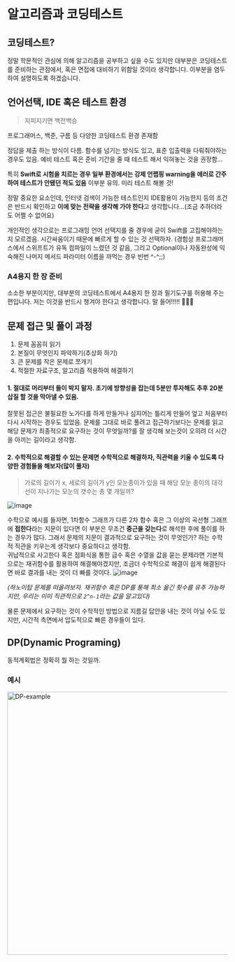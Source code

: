# 알고리즘과 코딩테스트

## 코딩테스트?

정말 학문적인 관심에 의해 알고리즘을 공부하고 싶을 수도 있지만 대부분은 코딩테스트를 준비하는 관점에서, 혹은 면접에 대비하기 위함일 것이라 생각합니다. 이부분을 염두하여 설명하도록 하겠습니다. 

## 언어선택, IDE 혹은 테스트 환경

> 지피지기면 백전백승

프로그래머스, 백준, 구름 등 다양한 코딩테스트 환경 존재함  

정답을 제출 하는 방식이 다름. 함수를 넘기는 방식도 있고, 표준 입출력을 다뤄줘야하는 경우도 있음. 예비 테스트 혹은 준비 기간을 줄 때 테스트 해서 익혀놓는 것을 권장함...  

특히 **Swift로 시험을 치르는 경우 일부 환경에서는 강제 언랩핑 warning을 에러로 간주하여 테스트가 안됐던 적도 있음** 이부분 유의. 미리 테스트 해볼 것!

정말 중요한 요소인데, 인터넷 검색이 가능한 테스트인지 IDE활용이 가능한지 등의 조건은 반드시 확인하고 **이에 맞는 전략을 생각해 가야 한다**고 생각합니다...(조금 추하더라도 어쩔 수 없어요)

개인적인 생각으로는 프로그래밍 언어 선택지를 줄 경우에 굳이 Swift를 고집해야하는지 모르겠음. 시간싸움이기 때문에 빠르게 할 수 있는 것 선택하자. (경험상 프로그래머스에서 스위프트가 유독 컴파일이 느렸던 것 같음, 그리고 Optional이나 자동완성에 익숙해진 나머지 메서드 파라미터 이름을 까먹는 경우 빈번 ^-^;;) 

### A4용지 한 장 준비
소소한 부분이지만, 대부분의 코딩테스트에서 A4용지 한 장과 필기도구를 허용해 주는 편입니다. 저는 이것을 반드시 챙겨야 한다고 생각합니다. 말 들어!!!!! 🐎🏋️‍♀️

## 문제 접근 및 풀이 과정

1. 문제 꼼꼼히 읽기
2. 본질이 무엇인지 파악하기(추상화 하기)
3. 큰 문제를 작은 문제로 쪼개기
4. 적절한 자료구조, 알고리즘 적용하여 해결하기

#### 1. 절대로 머리부터 들이 박지 말자. 초기에 방향성을 잡는데 5분만 투자해도 추후 20분 삽질 할 것을 막아낼 수 있음.

잘못된 접근은 불필요한 노가다를 하게 만들거나 심지어는 틀리게 만들어 엎고 처음부터 다시 시작하는 경우도 있었음. 문제를 그대로 바로 풀려고 접근하기보다는 문제를 읽고 해당 문제가 최종적으로 요구하는 것이 무엇일까?를 잘 생각해 보는것이 오히려 더 시간을 아끼는 길이라고 생각함.


#### 2. 수학적으로 해결할 수 있는 문제면 수학적으로 해결하자, 직관력을 키울 수 있도록 다양한 경험들을 해보자(많이 풀자)

> 가로의 길이가 x, 세로의 길이가 y인 모눈종이가 있을 때 해당 모눈 종이의 대각선이 지나가는 모눈의 갯수는 총 몇 개일까?

![image](https://github.com/user-attachments/assets/371c73be-7fd7-4b4f-aabe-89bb487f1f04)


수학으로 예시를 들자면, 1차함수 그래프가 다른 2차 함수 혹은 그 이상의 곡선형 그래프에 **접한다**라는 지문이 있다면 이 부분은 무조건 **중근을 갖는다**로 해석한 후에 풀이를 하는 경우가 많다.  그래서 문제의 지문이 결과적으로 요구하는 것이 무엇인가? 하는 수학적 직관을 키우는게 생각보다 중요하다고 생각함.  
귀납적으로 사고한다 혹은 점화식을 통한 급수 혹은 수열을 값을 묻는 문제라면 기본적으로는 재귀함수를 활용하여 해결해야겠지만, 조금더 수학적으로 해결이 쉽게 해결된다면 바로 결과를 내는 것이 더 빠를 것이다. 
![image](https://github.com/user-attachments/assets/26cd382e-772f-4926-bf01-caa2eaafe3d9)

_(하노이탑 문제를 떠올려보자. 재귀함수 혹은 DP를 통해 최소 옮긴 횟수를 유추 가능하지만, 우리는 이미 직관적으로 `2^n-1`라는 값을 알고있다)_

물론 문제에서 요구하는 것이 수학적인 방법으로 지름길 답안을 내는 것이 아닐 수도 있지만, 시간적 측면에서 압도적으로 빠른 경우들이 있다.



## DP(Dynamic Programing)

동적계획법은 정확히 뭘 하는 것일까.

### 예시
  
<img
  src="https://github.com/user-attachments/assets/4687013f-7cdc-4dc6-99e0-f595ff883f4c"
  width="600"
  alt="DP-example">

